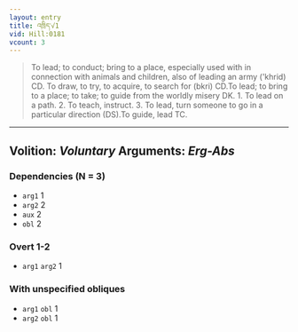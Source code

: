 ```yaml
---
layout: entry
title: འཁྲིད་√1
vid: Hill:0181
vcount: 3
---
```

> To lead; to conduct; bring to a place, especially used with in connection with animals and children, also of leading an army ('khrid) CD\. To draw, to try, to acquire, to search for (bkri) CD\.To lead; to bring to a place; to take; to guide from the worldly misery DK\. 1\. To lead on a path\. 2\. To teach, instruct\. 3\. To lead, turn someone to go in a particular direction (DS)\.To guide, lead TC\.

---
Volition: _Voluntary_
Arguments: _Erg-Abs_
---

### Dependencies (N = 3)
* `arg1` 1
* `arg2` 2
* `aux` 2
* `obl` 2


### Overt 1-2
* `arg1` `arg2` 1


### With unspecified obliques
* `arg1` `obl` 1
* `arg2` `obl` 1
